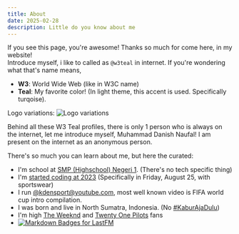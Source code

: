 ```yaml
---
title: About
date: 2025-02-28
description: Little do you know about me
---
```


If you see this page, you're awesome! Thanks so much for come here, in my website!  
Introduce myself, i like to called as `@w3teal` in internet. If you're wondering what that's name means,
- **W3**: World Wide Web (like in W3C name)
- **Teal**: My favorite color! (In light theme, this accent is used. Specifically turqoise).

Logo variations:
![Logo variations](/assets/branding.png)

Behind all these W3 Teal profiles, there is only 1 person who is always on the internet, let me introduce myself, Muhammad Danish Naufal! I am present on the internet as an anonymous person.

There's so much you can learn about me, but here the curated:
- I'm school at [SMP (Highschool) Negeri 1](https://www.instagram.com/smpn1tamora/). (There's no tech specific thing)
- I'm [started coding at 2023](https://fosstodon.org/@w3teal/114063974065067779) (Specifically in Friday, August 25, with sportswear)
- I run [@kdensport@youtube.com](https://www.youtube.com/@kdensport), most well known video is FIFA world cup intro compilation.
- I was born and live in North Sumatra, Indonesia. (No [#KaburAjaDulu](https://id.wikipedia.org/wiki/KaburAjaDulu))
- I'm high [The Weeknd](https://open.spotify.com/artist/1Xyo4u8uXC1ZmMpatF05PJ) and [Twenty One Pilots](https://open.spotify.com/artist/3YQKmKGau1PzlVlkL1iodx) fans
- [![Markdown Badges for LastFM](https://badges.lastfm.workers.dev/last-played?user=ligmatv&color=green)](https://www.last.fm/user/ligmatv)